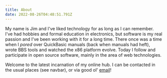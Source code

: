 ```yaml
---
title: About
date: 2022-08-26T04:48:51.791Z
---
```

My name is Jim and I've liked technology for as long as I can remember. I've had hobbies and formal
education in electronics, but software is my real passion and I've been working with it for a long time.
There once was a time when I *pored* over QuickBasic manuals (back when manuals had heft), wrote BBS tools
and watched the x86 platform evolve. Today I follow and participate in open source software, mainly in the
area of web technologies.

 Welcome to the latest incarnation of my online hub. I can be contacted in the usual places (see navbar), or
 via good ol' [email](mailto:jim@kalafut.net)!